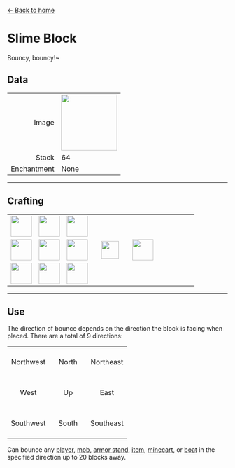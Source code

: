 [← Back to home](../)
# Slime Block
Bouncy, bouncy!~

## Data
<table>
    <tr><td align="end">Image</td><td><img src="https://i.imgur.com/yPFVjtw.png" width="128"/></td></tr>
    <tr><td align="end">Stack</td><td>64</td></tr>
    <tr><td align="end">Enchantment</td><td>None</td></tr>
</table>

---

## Crafting
<table>
    <tr><td><img src="https://i.imgur.com/Nz7hGwj.png" width="48"/></td><td><img src="https://i.imgur.com/3F70bl7.png" width="48"/></td><td><img src="https://i.imgur.com/Nz7hGwj.png" width="48"/></td><td colspan="3"></td></tr>
    <tr><td><img src="https://i.imgur.com/Nz7hGwj.png" width="48"/></td><td><img src="https://i.imgur.com/LwYmaqL.png" width="48"/></td><td><img src="https://i.imgur.com/Nz7hGwj.png" width="48"/></td><td width="70" align="center"><img src="https://i.imgur.com/VE0KqIE.png" width="40"/></td><td><img src="https://i.imgur.com/yPFVjtw.png" width="48"/></td><td width="70"></td></tr>
    <tr><td><img src="https://i.imgur.com/Nz7hGwj.png" width="48"/></td><td><img src="https://i.imgur.com/Nz7hGwj.png" width="48"/></td><td><img src="https://i.imgur.com/Nz7hGwj.png" width="48"/></td><td colspan="3"></td></tr>
</table>

---

## Use

The direction of bounce depends on the direction the block is facing when placed. There are a total of 9 directions: 

<table>
    <tr><td align="center" width="70" height="70">Northwest</td><td align="center" width="70" height="70">North</td><td align="center" width="70" height="70">Northeast</td></tr>
    <tr><td align="center" width="70" height="70">West</td><td align="center" width="70" height="70">Up</td><td align="center" width="70" height="70">East</td></tr>
    <tr><td align="center" width="70" height="70">Southwest</td><td align="center" width="70" height="70">South</td><td align="center" width="70" height="70">Southeast</td></tr>
</table>

Can bounce any [player](https://minecraft.fandom.com/wiki/Player), [mob](https://minecraft.fandom.com/wiki/Mob), [armor stand](https://minecraft.fandom.com/wiki/Armor_Stand), [item](https://minecraft.fandom.com/wiki/Item), [minecart](https://minecraft.fandom.com/wiki/Minecart), or [boat](https://minecraft.fandom.com/wiki/Boat) in the specified direction up to 20 blocks away.
